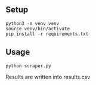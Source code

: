 ## Setup

    python3 -m venv venv
    source venv/bin/activate
    pip install -r requirements.txt

## Usage

    python scraper.py

Results are written into results.csv